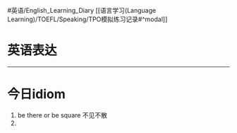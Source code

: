 #英语/English_Learning_Diary 
[[语言学习(Language Learning)/TOEFL/Speaking/TPO模拟练习记录#^modal]]

# 英语表达

---
# 今日idiom

1. be there or be square 不见不散
2. 
